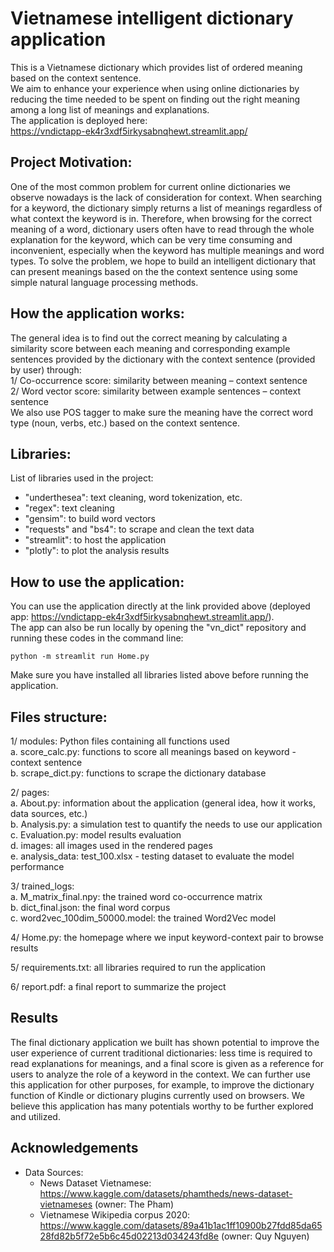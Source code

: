 # Vietnamese intelligent dictionary application
This is a Vietnamese dictionary which provides list of ordered meaning based on the context sentence. <br>
We aim to enhance your experience when using online dictionaries by reducing the time needed to be spent on finding out the right meaning among a long list of meanings and explanations. <br>
The application is deployed here:<br>
https://vndictapp-ek4r3xdf5irkysabnqhewt.streamlit.app/

## Project Motivation:
One of the most common problem for current online dictionaries we observe nowadays is the lack of consideration for context. When searching for a keyword, the dictionary simply returns a list of meanings regardless of what context the keyword is in. Therefore, when browsing for the correct meaning of a word, dictionary users often have to read through the whole explanation for the keyword, which can be very time consuming and inconvenient, especially when the keyword has multiple meanings and word types. To solve the problem, we hope to build an intelligent dictionary that can present meanings based on the the context sentence using some simple natural language processing methods.

## How the application works:
The general idea is to find out the correct meaning by calculating a similarity score between each meaning and corresponding example sentences provided by the dictionary with the context sentence (provided by user) through: <br>
1/ Co-occurrence score: similarity between meaning – context sentence <br>
2/ Word vector score: similarity between example sentences – context sentence <br>
We also use POS tagger to make sure the meaning have the correct word type (noun, verbs, etc.) based on the context sentence.

## Libraries:
List of libraries used in the project:
+ "underthesea": text cleaning, word tokenization, etc. <br>
+ "regex": text cleaning <br>
+ "gensim": to build word vectors <br>
+ "requests" and "bs4": to scrape and clean the text data <br>
+ "streamlit": to host the application <br>
+ "plotly": to plot the analysis results <br>

## How to use the application:
You can use the application directly at the link provided above (deployed app: https://vndictapp-ek4r3xdf5irkysabnqhewt.streamlit.app/).<br>
The app can also be run locally by opening the "vn_dict" repository and running these codes in the command line:
```
python -m streamlit run Home.py
```
Make sure you have installed all libraries listed above before running the application.

## Files structure:
1/ modules: Python files containing all functions used <br>
a. score_calc.py: functions to score all meanings based on keyword - context sentence <br>
b. scrape_dict.py: functions to scrape the dictionary database<br>

2/ pages: <br>
a. About.py: information about the application (general idea, how it works, data sources, etc.) <br>
b. Analysis.py: a simulation test to quantify the needs to use our application <br>
c. Evaluation.py: model results evaluation <br>
d. images: all images used in the rendered pages <br>
e. analysis_data: test_100.xlsx - testing dataset to evaluate the model performance <br>

3/ trained_logs: <br>
a. M_matrix_final.npy: the trained word co-occurrence matrix <br>
b. dict_final.json: the final word corpus <br>
c. word2vec_100dim_50000.model: the trained Word2Vec model <br>

4/ Home.py: the homepage where we input keyword-context pair to browse results <br>

5/ requirements.txt: all libraries required to run the application <br>

6/ report.pdf: a final report to summarize the project 

## Results
The final dictionary application we built has shown potential to improve the user experience of current traditional dictionaries: less time is required to read explanations for meanings, and a final score is given as a reference for users to analyze the role of a keyword in the context. We can further use this application for other purposes, for example, to improve the dictionary function of Kindle or dictionary plugins currently used on browsers. We believe this application has many potentials worthy to be further explored and utilized.


## Acknowledgements
- Data Sources: <br>
  + News Dataset Vietnamese: https://www.kaggle.com/datasets/phamtheds/news-dataset-vietnameses (owner: The Pham) <br>
  + Vietnamese Wikipedia corpus 2020: https://www.kaggle.com/datasets/89a41b1ac1ff10900b27fdd85da6528fd82b5f72e5b6c45d02213d034243fd8e (owner: Quy Nguyen) <br>
